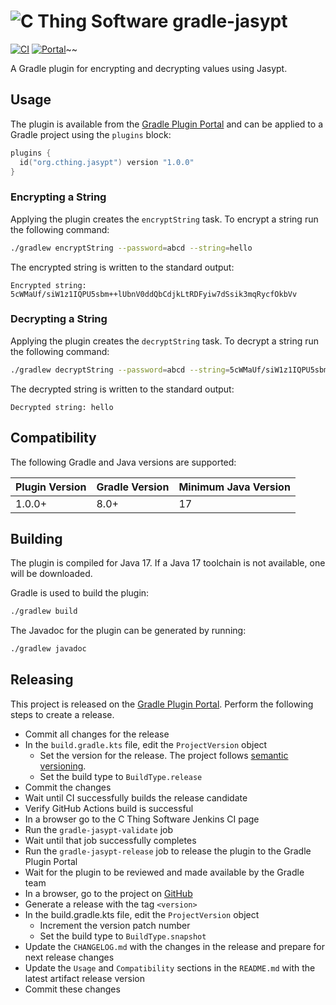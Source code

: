 # ![C Thing Software](https://www.cthing.com/branding/CThingSoftware-57x60.png "C Thing Software") gradle-jasypt

[![CI](https://github.com/cthing/gradle-jasypt/actions/workflows/ci.yml/badge.svg)](https://github.com/cthing/gradle-jasypt/actions/workflows/ci.yml)
[![Portal](https://img.shields.io/gradle-plugin-portal/v/org.cthing.jasypt?label=Plugin%20Portal&logo=gradle)](https://plugins.gradle.org/plugin/org.cthing.jasypt)~~

A Gradle plugin for encrypting and decrypting values using Jasypt.

## Usage

The plugin is available from the
[Gradle Plugin Portal](https://plugins.gradle.org/plugin/org.cthing.jasypt) and can be
applied to a Gradle project using the `plugins` block:

```kotlin
plugins {
  id("org.cthing.jasypt") version "1.0.0"
}
```

### Encrypting a String

Applying the plugin creates the `encryptString` task. To encrypt a string run the
following command:
```bash
./gradlew encryptString --password=abcd --string=hello
```
The encrypted string is written to the standard output:
```
Encrypted string: 5cWMaUf/siW1z1IQPU5sbm++lUbnV0ddQbCdjkLtRDFyiw7dSsik3mqRycfOkbVv
```

### Decrypting a String

Applying the plugin creates the `decryptString` task. To decrypt a string run the
following command:
```bash
./gradlew decryptString --password=abcd --string=5cWMaUf/siW1z1IQPU5sbm++lUbnV0ddQbCdjkLtRDFyiw7dSsik3mqRycfOkbVv
```
The decrypted string is written to the standard output:
```
Decrypted string: hello
```

## Compatibility

The following Gradle and Java versions are supported:

| Plugin Version | Gradle Version | Minimum Java Version |
|----------------|----------------|----------------------|
| 1.0.0+         | 8.0+           | 17                   |

## Building

The plugin is compiled for Java 17. If a Java 17 toolchain is not available, one will be downloaded.

Gradle is used to build the plugin:
```bash
./gradlew build
```
The Javadoc for the plugin can be generated by running:
```bash
./gradlew javadoc
```

## Releasing

This project is released on the [Gradle Plugin Portal](https://plugins.gradle.org/plugin/org.cthing.gradle-jasypt).
Perform the following steps to create a release.

- Commit all changes for the release
- In the `build.gradle.kts` file, edit the `ProjectVersion` object
    - Set the version for the release. The project follows [semantic versioning](https://semver.org/).
    - Set the build type to `BuildType.release`
- Commit the changes
- Wait until CI successfully builds the release candidate
- Verify GitHub Actions build is successful
- In a browser go to the C Thing Software Jenkins CI page
- Run the `gradle-jasypt-validate` job
- Wait until that job successfully completes
- Run the `gradle-jasypt-release` job to release the plugin to the Gradle Plugin Portal
- Wait for the plugin to be reviewed and made available by the Gradle team
- In a browser, go to the project on [GitHub](https://github.com/cthing/gradle-jasypt)
- Generate a release with the tag `<version>`
- In the build.gradle.kts file, edit the `ProjectVersion` object
    - Increment the version patch number
    - Set the build type to `BuildType.snapshot`
- Update the `CHANGELOG.md` with the changes in the release and prepare for next release changes
- Update the `Usage` and `Compatibility` sections in the `README.md` with the latest artifact release version
- Commit these changes
